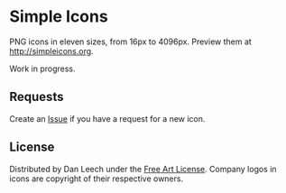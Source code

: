 # Simple Icons

PNG icons in eleven sizes, from 16px to 4096px. Preview them at http://simpleicons.org. 

Work in progress.

## Requests

Create an <a href="https://github.com/danleech/simple-icons/issues">Issue</a> if you have a request for a new icon.

## License

Distributed by Dan Leech under the <a href="http://artlibre.org/licence/lal/en">Free Art License</a>.
Company logos in icons are copyright of their respective owners.
